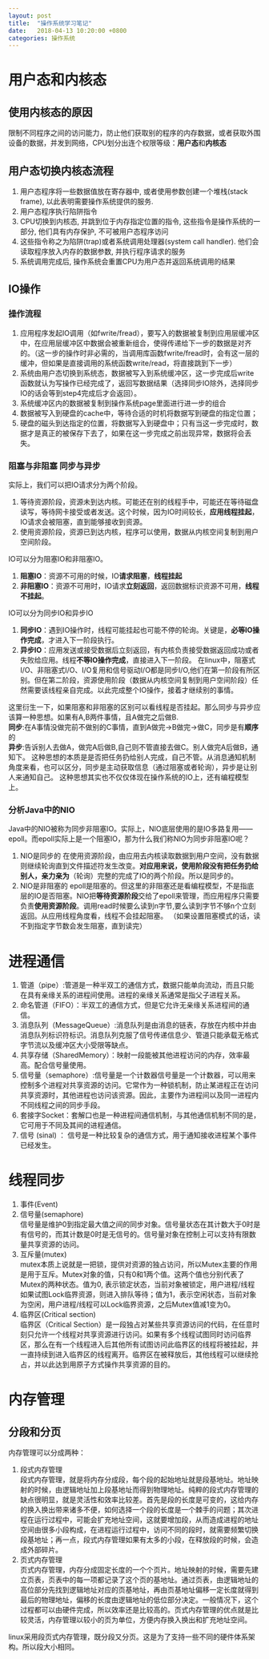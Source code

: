 ```yaml
---
layout: post
title:  "操作系统学习笔记"
date:   2018-04-13 10:20:00 +0800
categories: 操作系统
---
```


# 用户态和内核态 #
## 使用内核态的原因 ##
限制不同程序之间的访问能力，防止他们获取别的程序的内存数据，或者获取外围设备的数据，并发到网络，CPU划分出连个权限等级：**用户态**和**内核态**

## 用户态切换内核态流程 ##
1. 用户态程序将一些数据值放在寄存器中, 或者使用参数创建一个堆栈(stack frame), 以此表明需要操作系统提供的服务.
2. 用户态程序执行陷阱指令
3. CPU切换到内核态, 并跳到位于内存指定位置的指令, 这些指令是操作系统的一部分, 他们具有内存保护, 不可被用户态程序访问
4. 这些指令称之为陷阱(trap)或者系统调用处理器(system call handler). 他们会读取程序放入内存的数据参数, 并执行程序请求的服务
5. 系统调用完成后, 操作系统会重置CPU为用户态并返回系统调用的结果

## IO操作 ##
### 操作流程 ###
1. 应用程序发起IO调用（如fwrite/fread），要写入的数据被复制到应用层缓冲区中，在应用层缓冲区中数据会被重新组合，使得传递给下一步的数据是对齐的。（这一步的操作时非必需的，当调用库函数fwrite/fread时，会有这一层的缓冲，但如果是直接调用的系统函数write/read，将直接跳到下一步）
2. 系统由用户态切换到系统态，数据被写入到系统缓冲区，这一步完成后write函数就认为写操作已经完成了，返回写数据结果（选择同步IO除外，选择同步IO的话会等到step4完成后才会返回）。
3. 系统缓冲区内的数据被复制到操作系统page里面进行进一步的组合
4. 数据被写入到硬盘的cache中，等待合适的时机将数据写到硬盘的指定位置；
5. 硬盘的磁头到达指定的位置，将数据写入到硬盘中；只有当这一步完成时，数据才是真正的被保存下去了，如果在这一步完成之前出现异常，数据将会丢失。  

### 阻塞与非阻塞 同步与异步 ###
实际上，我们可以把IO请求分为两个阶段。
1. 等待资源阶段，资源未到达内核。可能还在别的线程手中，可能还在等待磁盘读写，等待网卡接受或者发送。这个时候，因为IO时间较长，**应用线程挂起**，IO请求会被阻塞，直到能够接收到资源。
2. 使用资源阶段，资源已到达内核，程序可以使用，数据从内核空间复制到用户空间阶段。

IO可以分为阻塞IO和非阻塞IO。
1. **阻塞IO**：资源不可用的时候，IO**请求阻塞**，**线程挂起**
2. **非阻塞IO**：资源不可用时，IO请求**立刻返回**，返回数据标识资源不可用，**线程不挂起**。  

IO可以分为同步IO和异步IO
1. **同步IO**：遇到IO操作时，线程可能挂起也可能不停的轮询。关键是，**必等IO操作完成**，才进入下一阶段执行。
2. **异步IO**：应用发送或接受数据后立刻返回，有内核负责接受数据返回成功或者失败给应用。线程**不等IO操作完成**，直接进入下一阶段。
在linux中，阻塞式I/O、非阻塞式I/O、I/O复用和信号驱动I/O都是同步I/O,他们在第一阶段有所区别。但在第二阶段，资源使用阶段（数据从内核空间复制到用户空间阶段）任然需要该线程亲自完成。以此完成整个IO操作，接着才继续别的事情。

这里衍生一下，如果阻塞和非阻塞的区别可以看线程是否挂起。那么同步与异步应该算一种思想。如果有A,B两件事情，且A做完之后做B.  
**同步**:在A事情没做完前不做别的C事情，直到A做完->B做完->做C，同步是有**顺序**的  
**异步**:告诉别人去做A，做完A后做B,自己则不管直接去做C。别人做完A后做B，通知下。
这种思想的本质是是否把任务扔给别人完成，自己不管。从消息通知机制角度来看，也可以区分，同步是主动获取信息（通过阻塞或者轮询），异步是让别人来通知自己。
这种思想其实也不仅仅体现在操作系统的IO上，还有编程模型上。



### 分析Java中的NIO ###
Java中的NIO被称为同步非阻塞IO。实际上，NIO底层使用的是IO多路复用——epoll。而epoll实际上是一个阻塞IO，那为什么我们称NIO为同步非阻塞IO呢？
1. NIO是同步的
在使用资源阶段，由应用去内核读取数据到用户空间，没有数据则继续轮询直到文件描述符发生改变。**对应用来说，使用阶段没有把任务扔给别人，亲力亲为**（轮询）完整的完成了IO的两个阶段。所以是同步的。
2. NIO是非阻塞的
epoll是阻塞的。但这里的非阻塞还是看编程模型，不是指底层的IO是否阻塞。NIO把**等待资源阶段**交给了epoll来管理，而应用程序只需要负责**使用资源阶段**。调用read时候要么读到n字节,要么读到字节不够n个立刻返回。从应用线程角度看，线程不会挂起阻塞。 （如果设置阻塞模式的话，读不到指定字节数会发生阻塞，直到读完）


# 进程通信 #
1. 管道（pipe）:管道是一种半双工的通信方式，数据只能单向流动，而且只能在具有亲缘关系的进程间使用。进程的亲缘关系通常是指父子进程关系。
2. 命名管道（FIFO）：半双工的通信方式，但是它允许无亲缘关系进程间的通信。
3. 消息队列（MessageQueue）:消息队列是由消息的链表，存放在内核中并由消息队列标识符标识。消息队列克服了信号传递信息少、管道只能承载无格式字节流以及缓冲区大小受限等缺点。
4. 共享存储（SharedMemory）：映射一段能被其他进程访问的内存，效率最高。配合信号量使用。
5. 信号量（semaphore）:信号量是一个计数器信号量是一个计数器，可以用来控制多个进程对共享资源的访问。它常作为一种锁机制，防止某进程正在访问共享资源时，其他进程也访问该资源。因此，主要作为进程间以及同一进程内不同线程之间的同步手段。
6. 套接字Socket：套解口也是一种进程间通信机制，与其他通信机制不同的是，它可用于不同及其间的进程通信。
7. 信号 (sinal) ： 信号是一种比较复杂的通信方式，用于通知接收进程某个事件已经发生。

# 线程同步 #
1. 事件(Event)
2. 信号量(semaphore)  
信号量是维护0到指定最大值之间的同步对象。信号量状态在其计数大于0时是有信号的，而其计数是0时是无信号的。信号量对象在控制上可以支持有限数量共享资源的访问。
3. 互斥量(mutex)  
mutex本质上说就是一把锁，提供对资源的独占访问，所以Mutex主要的作用是用于互斥。Mutex对象的值，只有0和1两个值。这两个值也分别代表了Mutex的两种状态。值为0, 表示锁定状态，当前对象被锁定，用户进程/线程如果试图Lock临界资源，则进入排队等待；值为1，表示空闲状态，当前对象为空闲，用户进程/线程可以Lock临界资源，之后Mutex值减1变为0。
4. 临界区(Critical section)  
临界区（Critical Section）是一段独占对某些共享资源访问的代码，在任意时刻只允许一个线程对共享资源进行访问。如果有多个线程试图同时访问临界区，那么在有一个线程进入后其他所有试图访问此临界区的线程将被挂起，并一直持续到进入临界区的线程离开。临界区在被释放后，其他线程可以继续抢占，并以此达到用原子方式操作共享资源的目的。

# 内存管理 #
## 分段和分页 ##
内存管理可以分成两种：
1. 段式内存管理  
段式内存管理，就是将内存分成段，每个段的起始地址就是段基地址。地址映射的时候，由逻辑地址加上段基地址而得到物理地址。纯粹的段式内存管理的缺点很明显，就是灵活性和效率比较差。首先是段的长度是可变的，这给内存的换入换出带来诸多不便，如何选择一个段的长度是一个棘手的问题；其次进程在运行过程中，可能会扩充地址空间，这就要增加段，从而造成进程的地址空间由很多小段构成，在进程运行过程中，访问不同的段时，就需要频繁切换段基地址；再一点，段式内存管理如果有太多的小段，在释放段的时候，会造成外部碎片。 
2. 页式内存管理  
页式内存管理，内存分成固定长度的一个个页片。地址映射的时候，需要先建立页表，页表中的每一项都记录了这个页的基地址。通过页表，由逻辑地址的高位部分先找到逻辑地址对应的页基地址，再由页基地址偏移一定长度就得到最后的物理地址，偏移的长度由逻辑地址的低位部分决定。一般情况下，这个过程都可以由硬件完成，所以效率还是比较高的。页式内存管理的优点就是比较灵活，内存管理以较小的页为单位，方便内存换入换出和扩充地址空间。

linux采用段页式内存管理，既分段又分页。这是为了支持一些不同的硬件体系架构。所以段大小相同。